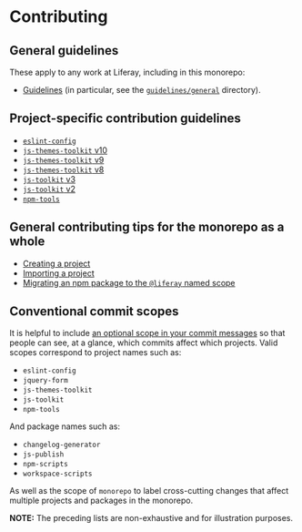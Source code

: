 # Contributing

## General guidelines

These apply to any work at Liferay, including in this monorepo:

-   [Guidelines](guidelines) (in particular, see the [`guidelines/general`](guidelines/general) directory).

## Project-specific contribution guidelines

-   [`eslint-config`](projects/eslint-config/CONTRIBUTING.md)
-   [`js-themes-toolkit` v10](projects/js-themes-toolkit/CONTRIBUTING.md)
-   [`js-themes-toolkit` v9](maintenance/projects/js-themes-toolkit-v9-x/CONTRIBUTING.md)
-   [`js-themes-toolkit` v8](maintenance/projects/js-themes-toolkit-v8-x/CONTRIBUTING.md)
-   [`js-toolkit` v3](projects/js-toolkit/CONTRIBUTING.md)
-   [`js-toolkit` v2](maintenance/projects/js-toolkit/CONTRIBUTING.md)
-   [`npm-tools`](projects/npm-tools/CONTRIBUTING.md)

## General contributing tips for the monorepo as a whole

-   [Creating a project](CONTRIBUTING/creating-a-project.md)
-   [Importing a project](CONTRIBUTING/importing-a-project.md)
-   [Migrating an npm package to the `@liferay` named scope](CONTRIBUTING/migrating-an-npm-package-to-the-liferay-named-scope.md)

## Conventional commit scopes

It is helpful to include [an optional scope in your commit messages](guidelines/general/commit_messages.md) so that people can see, at a glance, which commits affect which projects. Valid scopes correspond to project names such as:

-   `eslint-config`
-   `jquery-form`
-   `js-themes-toolkit`
-   `js-toolkit`
-   `npm-tools`

And package names such as:

-   `changelog-generator`
-   `js-publish`
-   `npm-scripts`
-   `workspace-scripts`

As well as the scope of `monorepo` to label cross-cutting changes that affect multiple projects and packages in the monorepo.

**NOTE:** The preceding lists are non-exhaustive and for illustration purposes.
